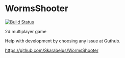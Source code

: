 WormsShooter
============

[![Build Status](https://travis-ci.org/vaclavblazej/WormsShooter.svg?branch=master)](https://travis-ci.org/vaclavblazej/WormsShooter)

2d multiplayer game

Help with development by choosing any issue at Guthub.


https://github.com/Skarabelus/WormsShooter
